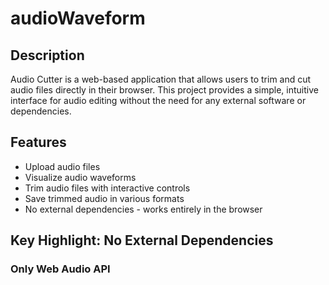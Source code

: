 # audioWaveform

## Description

Audio Cutter is a web-based application that allows users to trim and cut audio files directly in their browser. This project provides a simple, intuitive interface for audio editing without the need for any external software or dependencies.

## Features

- Upload audio files
- Visualize audio waveforms
- Trim audio files with interactive controls
- Save trimmed audio in various formats
- No external dependencies - works entirely in the browser

## Key Highlight: No External Dependencies

### Only Web Audio API
